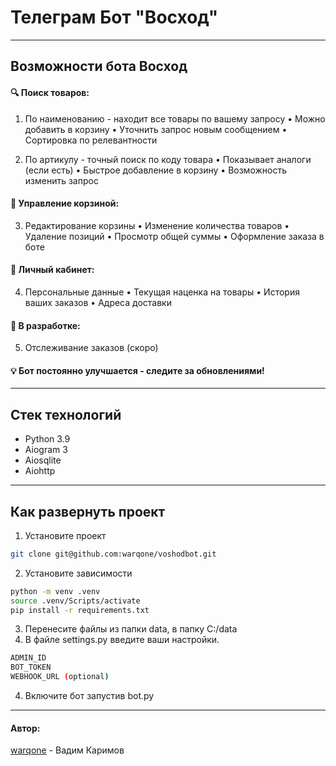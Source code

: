 # Телеграм Бот "Восход"
___
## Возможности бота Восход
#### 🔍 Поиск товаров:
1. По наименованию - находит все товары по вашему запросу
   • Можно добавить в корзину
   • Уточнить запрос новым сообщением
   • Сортировка по релевантности

2. По артикулу - точный поиск по коду товара
   • Показывает аналоги (если есть)
   • Быстрое добавление в корзину
   • Возможность изменить запрос

#### 🛒 Управление корзиной:
3. Редактирование корзины
   • Изменение количества товаров
   • Удаление позиций
   • Просмотр общей суммы
   • Оформление заказа в боте

#### 👤 Личный кабинет:
4. Персональные данные
   • Текущая наценка на товары
   • История ваших заказов
   • Адреса доставки

#### 🚧 В разработке:
5. Отслеживание заказов (скоро)

#### 💡 Бот постоянно улучшается - следите за обновлениями!
___
## Стек технологий

- Python 3.9
- Aiogram 3
- Aiosqlite
- Aiohttp
___
## Как развернуть проект
1. Установите проект 
```sh
git clone git@github.com:warqone/voshodbot.git
```
2. Установите зависимости
```sh
python -m venv .venv
source .venv/Scripts/activate
pip install -r requirements.txt
```
3. Перенесите файлы из папки data, в папку C:/data
4. В файле settings.py введите ваши настройки.
```sh
ADMIN_ID
BOT_TOKEN
WEBHOOK_URL (optional)
```
4. Включите бот запустив bot.py
___
#### Автор:
[warqone](https://t.me/warqq) - Вадим Каримов
